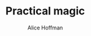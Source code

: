 ---
title: Practical magic
author: Alice Hoffman
status: Read
image: practical-magic.jpg
start_date: 2024/09/17
end_date: 2024/09/22
rating: 3
length: 280
own: false
---